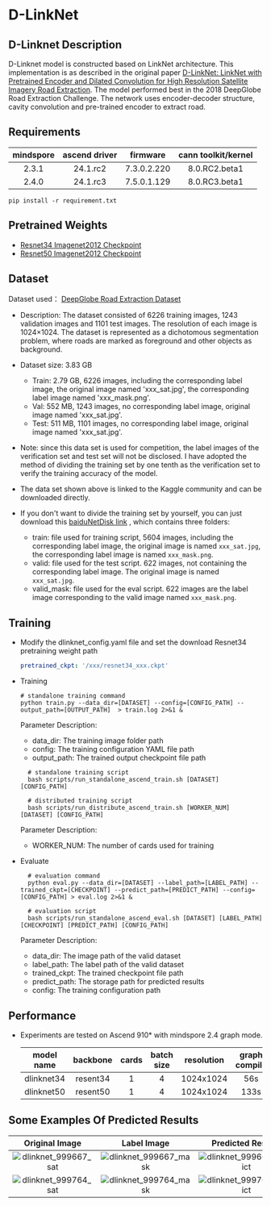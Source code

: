 # D-LinkNet

## D-Linknet Description

D-Linknet model is constructed based on LinkNet architecture. This implementation is as described  in the original paper [D-LinkNet: LinkNet with Pretrained Encoder and Dilated Convolution for High Resolution Satellite Imagery Road Extraction](https://openaccess.thecvf.com/content_cvpr_2018_workshops/w4/html/Zhou_D-LinkNet_LinkNet_With_CVPR_2018_paper.html).
The model performed best in the 2018 DeepGlobe Road Extraction Challenge. The network uses encoder-decoder structure, cavity convolution and pre-trained encoder to extract road.

## Requirements
 | mindspore | ascend driver | firmware | cann toolkit/kernel |
 |:---------:|:-------------:|:--------:|:-------------------:|
 | 2.3.1 | 24.1.rc2 | 7.3.0.2.220 | 8.0.RC2.beta1 |
 | 2.4.0 | 24.1.rc3 | 7.5.0.1.129 | 8.0.RC3.beta1 |
 ```shell
 pip install -r requirement.txt
 ```

## Pretrained Weights
- [Resnet34 Imagenet2012 Checkpoint](https://download-mindspore.osinfra.cn/toolkits/models/dlinknet/resnet34_ascend_v130_imagenet2012_official_cv_bs256_top1acc73.83_top5acc91.61.ckpt)
- [Resnet50 Imagenet2012 Checkpoint](https://download-mindspore.osinfra.cn/toolkits/models/dlinknet/resnet50_ascend_v1100_imagenet2012_official_cv_top1acc76.97_top5acc93.44.ckpt)

## Dataset

Dataset used： [DeepGlobe Road Extraction Dataset](https://www.kaggle.com/balraj98/deepglobe-road-extraction-dataset)

- Description: The dataset consisted of 6226 training images, 1243 validation images and 1101 test images. The resolution of each image is 1024×1024. The dataset is represented as a dichotomous segmentation problem, where roads are marked as foreground and other objects as background.
- Dataset size: 3.83 GB

    - Train: 2.79 GB, 6226 images, including the corresponding label image, the original image named 'xxx_sat.jpg', the corresponding label image named 'xxx_mask.png'.
    - Val: 552 MB, 1243 images, no corresponding label image, original image named 'xxx_sat.jpg'.
    - Test: 511 MB, 1101 images, no corresponding label image, original image named 'xxx_sat.jpg'.

- Note: since this data set is used for competition, the label images of the verification set and test set will not be disclosed. I have adopted the method of dividing the training set by one tenth as the verification set to verify the training accuracy of the model.
- The data set shown above is linked to the Kaggle community and can be downloaded directly.

- If you don't want to divide the training set by yourself, you can just download this [baiduNetDisk link](https://pan.baidu.com/s/1DofqL6P13PEDGUvNMPo-1Q?pwd=5rp1) , which contains three folders:

    - train: file used for training script, 5604 images, including the corresponding label image, the original image is named `xxx_sat.jpg`, the corresponding label image is named `xxx_mask.png`.
    - valid: file used for the test script. 622 images, not containing the corresponding label image. The original image is named `xxx_sat.jpg`.
    - valid_mask: file used for the eval script. 622 images are the label image corresponding to the valid image named `xxx_mask.png`.

## Training
- Modify the dlinknet_config.yaml file and set the download Resnet34 pretraining weight path

  ```yaml
  pretrained_ckpt: '/xxx/resnet34_xxx.ckpt'
  ```
- Training
  ```shell
  # standalone training command
  python train.py --data_dir=[DATASET] --config=[CONFIG_PATH] --output_path=[OUTPUT_PATH]  > train.log 2>&1 &
   ```
  Parameter Description:

  - data_dir: The training image folder path
  - config: The training configuration YAML file path
  - output_path: The trained output checkpoint file path
  
  ```shell
    # standalone training script
    bash scripts/run_standalone_ascend_train.sh [DATASET] [CONFIG_PATH]

    # distributed training script
    bash scripts/run_distribute_ascend_train.sh [WORKER_NUM] [DATASET] [CONFIG_PATH]
  ```
  Parameter Description:

  - WORKER_NUM: The number of cards used for training
- Evaluate
  ```shell
    # evaluation command
    python eval.py --data_dir=[DATASET] --label_path=[LABEL_PATH] --trained_ckpt=[CHECKPOINT] --predict_path=[PREDICT_PATH] --config=[CONFIG_PATH] > eval.log 2>&1 &

    # evaluation script
    bash scripts/run_standalone_ascend_eval.sh [DATASET] [LABEL_PATH] [CHECKPOINT] [PREDICT_PATH] [CONFIG_PATH]
  ```
  Parameter Description:

  - data_dir: The image path of the valid dataset
  - label_path: The label path of the valid dataset
  - trained_ckpt: The trained checkpoint file path
  - predict_path: The storage path for predicted results
  - config: The training configuration path

## Performance
- Experiments are tested on Ascend 910* with mindspore 2.4 graph mode.

  | model name | backbone | cards | batch size | resolution | graph compile | jit level | s/step | img/s | IoU | yaml | weight |
  |:----------:|:--------:|:-----:|:----------:|:----------:|:-------------:|:---------:|:------:|:-----:|:---:|:----:|:------:|
  | dlinknet34 | resent34 | 1 | 4 | 1024x1024 |  56s | O0 | 0.16 | 25.00 | 98.39% |[yaml](./configs/dlinknet34_config.yaml)| [weight](https://download-mindspore.osinfra.cn/toolkits/models/dlinknet/dlinknet34_ascend_v3_ms2.4_resnet34_bs4_iou98.39.ckpt) |
  | dlinknet50 | resent50 | 1 | 4 | 1024x1024 | 133s | O0 | 0.38 | 10.52 | 98.37% |[yaml](./configs/dlinknet50_config.yaml)| [weight](https://download-mindspore.osinfra.cn/toolkits/models/dlinknet/dlinknet50_ascend_v3_ms2.4_resnet50_bs4_iou98.37.ckpt) |

## Some Examples Of Predicted Results

| Original Image | Label Image | Predicted Results |
|:--------------:|:-----:|:-----------------:|
|![dlinknet_999667_sat](https://github.com/user-attachments/assets/31b9e722-c44d-47bd-9c65-321420a2c4da)|![dlinknet_999667_mask](https://github.com/user-attachments/assets/355c4b81-5939-4cf4-ada6-ba45c8accc88)|![dlinknet_999667_predict](https://github.com/user-attachments/assets/57b7a05b-8aa8-41a8-a0f3-9843e19556da)|
|![dlinknet_999764_sat](https://github.com/user-attachments/assets/2f86ef1d-068a-4fb4-b9fa-33d79af51f0c)|![dlinknet_999764_mask](https://github.com/user-attachments/assets/8c9fa21d-e3d8-4b3d-9b9c-5e329bd1c0fb)|![dlinknet_999764_predict](https://github.com/user-attachments/assets/176a2d95-8fb3-441b-9d20-b42f0472ecb8)|

